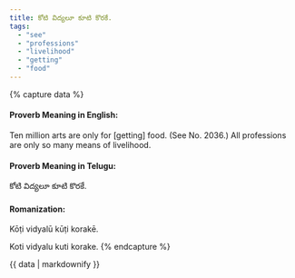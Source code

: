 ```yaml
---
title: కోటి విద్యలూ కూటి కొరకే.
tags:
  - "see"
  - "professions"
  - "livelihood"
  - "getting"
  - "food"
---
```


{% capture data %}
#### Proverb Meaning in English:
Ten million arts are only for [getting] food.
(See No. 2036.)
All professions are only so many means of livelihood.

#### Proverb Meaning in Telugu:
కోటి విద్యలూ కూటి కొరకే.

#### Romanization:
Kōṭi vidyalū kūṭi korakē.

Koti vidyalu kuti korake.
{% endcapture %}

{{ data | markdownify }}

